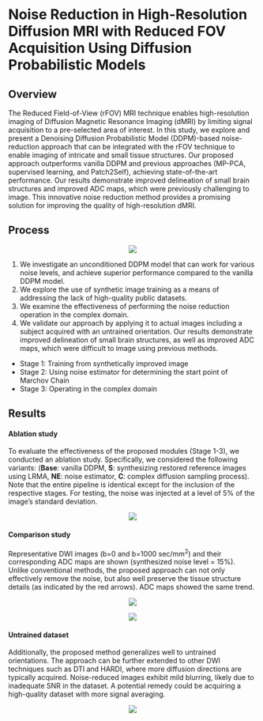 # Noise Reduction in High-Resolution Diffusion MRI with Reduced FOV Acquisition Using Diffusion Probabilistic Models

## Overview
The Reduced Field-of-View (rFOV) MRI technique enables high-resolution imaging of Diffusion Magnetic Resonance Imaging (dMRI) by limiting signal acquisition to a pre-selected area of interest. In this study, we explore and present a Denoising Diffusion Probabilistic Model
(DDPM)-based noise-reduction approach that can be integrated with the rFOV technique to enable imaging of intricate and small tissue structures. Our proposed approach outperforms vanilla DDPM and previous approaches (MP-PCA, supervised learning, and Patch2Self), achieving state-of-the-art performance. Our results demonstrate improved delineation
of small brain structures and improved ADC maps, which were previously challenging to image. This innovative noise reduction method provides a promising solution for improving the quality of high-resolution dMRI.

## Process
<p align="center">
  <img src="https://github.com/ljh4959/Noise-reduction-in-high-resolution-Diffusion-MRI-with-rFOV-acquisition-using-DDPM-model/assets/59819627/67253c17-9994-44a0-9012-7d2ace1f42a5" />
</p>

1. We investigate an unconditioned DDPM model that can work for various
noise levels, and achieve superior performance compared to the vanilla
DDPM model.
2. We explore the use of synthetic image training as a means of addressing the
lack of high-quality public datasets.
3. We examine the effectiveness of performing the noise reduction operation in
the complex domain.
4. We validate our approach by applying it to actual images including a subject
acquired with an untrained orientation. Our results demonstrate improved
delineation of small brain structures, as well as improved ADC maps, which
were difficult to image using previous methods.

* Stage 1: Training from synthetically improved image
* Stage 2: Using noise estimator for determining the start point of Marchov Chain
* Stage 3: Operating in the complex domain

## Results
#### Ablation study
To evaluate the effectiveness of the proposed modules (Stage 1-3), we conducted an ablation study. Specifically, we considered the following variants: (**Base**: vanilla DDPM, **S**: synthesizing restored reference images using LRMA, **NE**: noise estimator, **C**: complex diffusion sampling process). Note that the entire pipeline is identical except for the inclusion of the respective stages. For testing, the noise was injected at a level of 5% of the image’s standard deviation.

<p align="center">
  <img src="https://github.com/ljh4959/Noise-reduction-in-high-resolution-Diffusion-MRI-with-rFOV-acquisition-using-DDPM-model/assets/59819627/6c496ad8-4af0-4fdb-852d-9b44f3d4d74a" />
</p>

#### Comparison study
Representative DWI images (b=0 and b=1000 sec/mm<sup>2</sup>) and their corresponding ADC maps are shown (synthesized noise level = 15%). Unlike conventional methods, the proposed approach can not only effectively remove the noise, but also well preserve the tissue structure details (as indicated by the red arrows). ADC maps showed the same trend.

<p align="center">
  <img src="https://github.com/ljh4959/Noise-reduction-in-high-resolution-Diffusion-MRI-with-rFOV-acquisition-using-DDPM-model/assets/59819627/106cd09d-e8d0-48ea-a2e4-60abde40e11d" />
</p>

<p align="center">
  <img src="https://github.com/ljh4959/Noise-reduction-in-high-resolution-Diffusion-MRI-with-rFOV-acquisition-using-DDPM-model/assets/59819627/971bdb39-741c-4543-b640-603f829d2858" />
</p>

#### Untrained dataset
Additionally, the proposed method generalizes well to untrained orientations. The approach can be further extended to other DWI techniques such as DTI and HARDI, where more diffusion directions are typically acquired. Noise-reduced images exhibit mild blurring, likely due to inadequate SNR in the dataset. A potential remedy could be acquiring a high-quality dataset with more signal averaging.

<p align="center">
  <img src="https://github.com/ljh4959/Noise-reduction-in-high-resolution-Diffusion-MRI-with-rFOV-acquisition-using-DDPM-model/assets/59819627/89b737e0-1f45-4062-9f4e-618d85cea1e4" />
</p>
